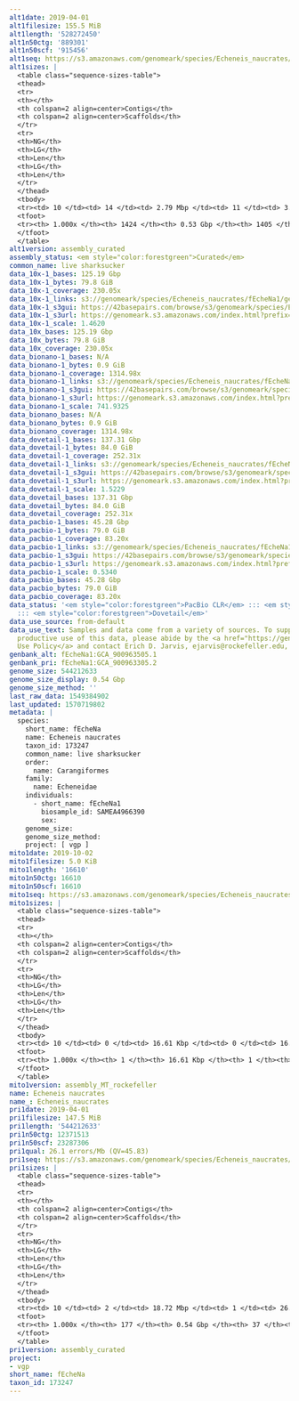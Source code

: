 ```yaml
---
alt1date: 2019-04-01
alt1filesize: 155.5 MiB
alt1length: '528272450'
alt1n50ctg: '889301'
alt1n50scf: '915456'
alt1seq: https://s3.amazonaws.com/genomeark/species/Echeneis_naucrates/fEcheNa1/assembly_curated/fEcheNa1.alt.cur.20190401.fasta.gz
alt1sizes: |
  <table class="sequence-sizes-table">
  <thead>
  <tr>
  <th></th>
  <th colspan=2 align=center>Contigs</th>
  <th colspan=2 align=center>Scaffolds</th>
  </tr>
  <tr>
  <th>NG</th>
  <th>LG</th>
  <th>Len</th>
  <th>LG</th>
  <th>Len</th>
  </tr>
  </thead>
  <tbody>
  <tr><td> 10 </td><td> 14 </td><td> 2.79 Mbp </td><td> 11 </td><td> 3.07 Mbp </td></tr><tr><td> 20 </td><td> 36 </td><td> 1.97 Mbp </td><td> 32 </td><td> 2.05 Mbp </td></tr><tr><td> 30 </td><td> 66 </td><td> 1.58 Mbp </td><td> 61 </td><td> 1.65 Mbp </td></tr><tr><td> 40 </td><td> 106 </td><td> 1.17 Mbp </td><td> 99 </td><td> 1.24 Mbp </td></tr><tr style="background-color:#cccccc;"><td> 50 </td><td> 157 </td><td> 0.89 Mbp </td><td> 148 </td><td> 0.92 Mbp </td></tr><tr><td> 60 </td><td> 229 </td><td> 0.62 Mbp </td><td> 218 </td><td> 0.64 Mbp </td></tr><tr><td> 70 </td><td> 333 </td><td> 422.82 Kbp </td><td> 320 </td><td> 426.59 Kbp </td></tr><tr><td> 80 </td><td> 488 </td><td> 268.09 Kbp </td><td> 475 </td><td> 268.09 Kbp </td></tr><tr><td> 90 </td><td> 750 </td><td> 156.29 Kbp </td><td> 736 </td><td> 156.55 Kbp </td></tr><tr><td> 100 </td><td> 1423 </td><td> 313  bp </td><td> 1404 </td><td> 313  bp </td></tr></tbody>
  <tfoot>
  <tr><th> 1.000x </th><th> 1424 </th><th> 0.53 Gbp </th><th> 1405 </th><th> 0.53 Gbp </th></tr>
  </tfoot>
  </table>
alt1version: assembly_curated
assembly_status: <em style="color:forestgreen">Curated</em>
common_name: live sharksucker
data_10x-1_bases: 125.19 Gbp
data_10x-1_bytes: 79.8 GiB
data_10x-1_coverage: 230.05x
data_10x-1_links: s3://genomeark/species/Echeneis_naucrates/fEcheNa1/genomic_data/10x/<br>
data_10x-1_s3gui: https://42basepairs.com/browse/s3/genomeark/species/Echeneis_naucrates/fEcheNa1/genomic_data/10x/
data_10x-1_s3url: https://genomeark.s3.amazonaws.com/index.html?prefix=species/Echeneis_naucrates/fEcheNa1/genomic_data/10x/
data_10x-1_scale: 1.4620
data_10x_bases: 125.19 Gbp
data_10x_bytes: 79.8 GiB
data_10x_coverage: 230.05x
data_bionano-1_bases: N/A
data_bionano-1_bytes: 0.9 GiB
data_bionano-1_coverage: 1314.98x
data_bionano-1_links: s3://genomeark/species/Echeneis_naucrates/fEcheNa1/genomic_data/bionano/<br>
data_bionano-1_s3gui: https://42basepairs.com/browse/s3/genomeark/species/Echeneis_naucrates/fEcheNa1/genomic_data/bionano/
data_bionano-1_s3url: https://genomeark.s3.amazonaws.com/index.html?prefix=species/Echeneis_naucrates/fEcheNa1/genomic_data/bionano/
data_bionano-1_scale: 741.9325
data_bionano_bases: N/A
data_bionano_bytes: 0.9 GiB
data_bionano_coverage: 1314.98x
data_dovetail-1_bases: 137.31 Gbp
data_dovetail-1_bytes: 84.0 GiB
data_dovetail-1_coverage: 252.31x
data_dovetail-1_links: s3://genomeark/species/Echeneis_naucrates/fEcheNa1/genomic_data/dovetail/<br>
data_dovetail-1_s3gui: https://42basepairs.com/browse/s3/genomeark/species/Echeneis_naucrates/fEcheNa1/genomic_data/dovetail/
data_dovetail-1_s3url: https://genomeark.s3.amazonaws.com/index.html?prefix=species/Echeneis_naucrates/fEcheNa1/genomic_data/dovetail/
data_dovetail-1_scale: 1.5229
data_dovetail_bases: 137.31 Gbp
data_dovetail_bytes: 84.0 GiB
data_dovetail_coverage: 252.31x
data_pacbio-1_bases: 45.28 Gbp
data_pacbio-1_bytes: 79.0 GiB
data_pacbio-1_coverage: 83.20x
data_pacbio-1_links: s3://genomeark/species/Echeneis_naucrates/fEcheNa1/genomic_data/pacbio/<br>
data_pacbio-1_s3gui: https://42basepairs.com/browse/s3/genomeark/species/Echeneis_naucrates/fEcheNa1/genomic_data/pacbio/
data_pacbio-1_s3url: https://genomeark.s3.amazonaws.com/index.html?prefix=species/Echeneis_naucrates/fEcheNa1/genomic_data/pacbio/
data_pacbio-1_scale: 0.5340
data_pacbio_bases: 45.28 Gbp
data_pacbio_bytes: 79.0 GiB
data_pacbio_coverage: 83.20x
data_status: '<em style="color:forestgreen">PacBio CLR</em> ::: <em style="color:forestgreen">10x</em>
  ::: <em style="color:forestgreen">Dovetail</em>'
data_use_source: from-default
data_use_text: Samples and data come from a variety of sources. To support fair and
  productive use of this data, please abide by the <a href="https://genome10k.soe.ucsc.edu/data-use-policies/">Data
  Use Policy</a> and contact Erich D. Jarvis, ejarvis@rockefeller.edu, with any questions.
genbank_alt: fEcheNa1:GCA_900963505.1
genbank_pri: fEcheNa1:GCA_900963305.2
genome_size: 544212633
genome_size_display: 0.54 Gbp
genome_size_method: ''
last_raw_data: 1549384902
last_updated: 1570719802
metadata: |
  species:
    short_name: fEcheNa
    name: Echeneis naucrates
    taxon_id: 173247
    common_name: live sharksucker
    order:
      name: Carangiformes
    family:
      name: Echeneidae
    individuals:
      - short_name: fEcheNa1
        biosample_id: SAMEA4966390
        sex:
    genome_size:
    genome_size_method:
    project: [ vgp ]
mito1date: 2019-10-02
mito1filesize: 5.0 KiB
mito1length: '16610'
mito1n50ctg: 16610
mito1n50scf: 16610
mito1seq: https://s3.amazonaws.com/genomeark/species/Echeneis_naucrates/fEcheNa1/assembly_MT_rockefeller/fEcheNa1.MT.20191002.fasta.gz
mito1sizes: |
  <table class="sequence-sizes-table">
  <thead>
  <tr>
  <th></th>
  <th colspan=2 align=center>Contigs</th>
  <th colspan=2 align=center>Scaffolds</th>
  </tr>
  <tr>
  <th>NG</th>
  <th>LG</th>
  <th>Len</th>
  <th>LG</th>
  <th>Len</th>
  </tr>
  </thead>
  <tbody>
  <tr><td> 10 </td><td> 0 </td><td> 16.61 Kbp </td><td> 0 </td><td> 16.61 Kbp </td></tr><tr><td> 20 </td><td> 0 </td><td> 16.61 Kbp </td><td> 0 </td><td> 16.61 Kbp </td></tr><tr><td> 30 </td><td> 0 </td><td> 16.61 Kbp </td><td> 0 </td><td> 16.61 Kbp </td></tr><tr><td> 40 </td><td> 0 </td><td> 16.61 Kbp </td><td> 0 </td><td> 16.61 Kbp </td></tr><tr style="background-color:#cccccc;"><td> 50 </td><td> 0 </td><td style="background-color:#ff8888;"> 16.61 Kbp </td><td> 0 </td><td style="background-color:#ff8888;"> 16.61 Kbp </td></tr><tr><td> 60 </td><td> 0 </td><td> 16.61 Kbp </td><td> 0 </td><td> 16.61 Kbp </td></tr><tr><td> 70 </td><td> 0 </td><td> 16.61 Kbp </td><td> 0 </td><td> 16.61 Kbp </td></tr><tr><td> 80 </td><td> 0 </td><td> 16.61 Kbp </td><td> 0 </td><td> 16.61 Kbp </td></tr><tr><td> 90 </td><td> 0 </td><td> 16.61 Kbp </td><td> 0 </td><td> 16.61 Kbp </td></tr><tr><td> 100 </td><td> 0 </td><td> 16.61 Kbp </td><td> 0 </td><td> 16.61 Kbp </td></tr></tbody>
  <tfoot>
  <tr><th> 1.000x </th><th> 1 </th><th> 16.61 Kbp </th><th> 1 </th><th> 16.61 Kbp </th></tr>
  </tfoot>
  </table>
mito1version: assembly_MT_rockefeller
name: Echeneis naucrates
name_: Echeneis_naucrates
pri1date: 2019-04-01
pri1filesize: 147.5 MiB
pri1length: '544212633'
pri1n50ctg: 12371513
pri1n50scf: 23287306
pri1qual: 26.1 errors/Mb (QV=45.83)
pri1seq: https://s3.amazonaws.com/genomeark/species/Echeneis_naucrates/fEcheNa1/assembly_curated/fEcheNa1.pri.cur.20190401.fasta.gz
pri1sizes: |
  <table class="sequence-sizes-table">
  <thead>
  <tr>
  <th></th>
  <th colspan=2 align=center>Contigs</th>
  <th colspan=2 align=center>Scaffolds</th>
  </tr>
  <tr>
  <th>NG</th>
  <th>LG</th>
  <th>Len</th>
  <th>LG</th>
  <th>Len</th>
  </tr>
  </thead>
  <tbody>
  <tr><td> 10 </td><td> 2 </td><td> 18.72 Mbp </td><td> 1 </td><td> 26.82 Mbp </td></tr><tr><td> 20 </td><td> 5 </td><td> 17.47 Mbp </td><td> 4 </td><td> 25.44 Mbp </td></tr><tr><td> 30 </td><td> 8 </td><td> 16.72 Mbp </td><td> 6 </td><td> 24.88 Mbp </td></tr><tr><td> 40 </td><td> 12 </td><td> 14.27 Mbp </td><td> 8 </td><td> 24.57 Mbp </td></tr><tr style="background-color:#cccccc;"><td> 50 </td><td> 16 </td><td style="background-color:#88ff88;"> 12.37 Mbp </td><td> 10 </td><td style="background-color:#88ff88;"> 23.29 Mbp </td></tr><tr><td> 60 </td><td> 21 </td><td> 9.90 Mbp </td><td> 13 </td><td> 22.31 Mbp </td></tr><tr><td> 70 </td><td> 27 </td><td> 6.88 Mbp </td><td> 15 </td><td> 20.80 Mbp </td></tr><tr><td> 80 </td><td> 36 </td><td> 4.25 Mbp </td><td> 18 </td><td> 20.38 Mbp </td></tr><tr><td> 90 </td><td> 58 </td><td> 1.72 Mbp </td><td> 20 </td><td> 19.09 Mbp </td></tr><tr><td> 100 </td><td> 176 </td><td> 72  bp </td><td> 36 </td><td> 19.22 Kbp </td></tr></tbody>
  <tfoot>
  <tr><th> 1.000x </th><th> 177 </th><th> 0.54 Gbp </th><th> 37 </th><th> 0.54 Gbp </th></tr>
  </tfoot>
  </table>
pri1version: assembly_curated
project:
- vgp
short_name: fEcheNa
taxon_id: 173247
---
```

